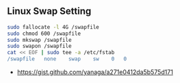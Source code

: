 ## Linux Swap Setting

```bash
sudo fallocate -l 4G /swapfile
sudo chmod 600 /swapfile
sudo mkswap /swapfile
sudo swapon /swapfile
cat << EOF | sudo tee -a /etc/fstab
/swapfile   none    swap    sw    0   0
```
* https://gist.github.com/yanaga/a271e0412da5b575d171